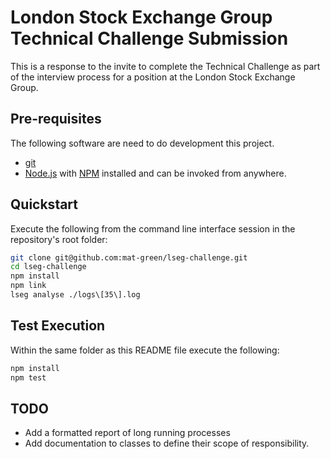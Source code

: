 # London Stock Exchange Group Technical Challenge Submission

This is a response to the invite to complete the Technical Challenge as part of the interview process for a position at the London Stock Exchange Group.

## Pre-requisites
The following software are need to do development this project.

* [git][git]
* [Node.js][node] with [NPM][npm] installed and can be invoked from anywhere.

## Quickstart

Execute the following from the command line interface session in the repository's root folder:

```bash
git clone git@github.com:mat-green/lseg-challenge.git
cd lseg-challenge
npm install
npm link
lseg analyse ./logs\[35\].log
```

## Test Execution

Within the same folder as this README file execute the following:
```bash
npm install
npm test
```

## TODO

- Add a formatted report of long running processes
- Add documentation to classes to define their scope of responsibility.

[git]: http://git-scm.com/
[node]: https://nodejs.org/
[npm]: https://www.npmjs.com/
